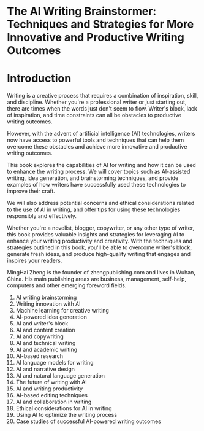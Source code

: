 # The AI Writing Brainstormer: Techniques and Strategies for More Innovative and Productive Writing Outcomes

# Introduction

Writing is a creative process that requires a combination of inspiration, skill, and discipline. Whether you're a professional writer or just starting out, there are times when the words just don't seem to flow. Writer's block, lack of inspiration, and time constraints can all be obstacles to productive writing outcomes.

However, with the advent of artificial intelligence (AI) technologies, writers now have access to powerful tools and techniques that can help them overcome these obstacles and achieve more innovative and productive writing outcomes.

This book explores the capabilities of AI for writing and how it can be used to enhance the writing process. We will cover topics such as AI-assisted writing, idea generation, and brainstorming techniques, and provide examples of how writers have successfully used these technologies to improve their craft.

We will also address potential concerns and ethical considerations related to the use of AI in writing, and offer tips for using these technologies responsibly and effectively.

Whether you're a novelist, blogger, copywriter, or any other type of writer, this book provides valuable insights and strategies for leveraging AI to enhance your writing productivity and creativity. With the techniques and strategies outlined in this book, you'll be able to overcome writer's block, generate fresh ideas, and produce high-quality writing that engages and inspires your readers.

MingHai Zheng is the founder of zhengpublishing.com and lives in Wuhan, China. His main publishing areas are business, management, self-help, computers and other emerging foreword fields.



1. AI writing brainstorming
2. Writing innovation with AI
3. Machine learning for creative writing
4. AI-powered idea generation
5. AI and writer's block
6. AI and content creation
7. AI and copywriting
8. AI and technical writing
9. AI and academic writing
10. AI-based research
11. AI language models for writing
12. AI and narrative design
13. AI and natural language generation
14. The future of writing with AI
15. AI and writing productivity
16. AI-based editing techniques
17. AI and collaboration in writing
18. Ethical considerations for AI in writing
19. Using AI to optimize the writing process
20. Case studies of successful AI-powered writing outcomes

